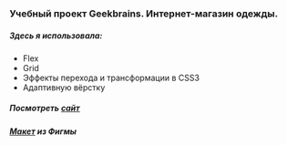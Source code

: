 ### Учебный проект Geekbrains. Интернет-магазин одежды.
##### Здесь я использовала:
* Flex
* Grid
* Эффекты перехода и трансформации в CSS3
* Адаптивную вёрстку
##### Посмотреть [сайт](https://nslyuma.github.io/)
##### [Макет](https://www.figma.com/file/R62n5LP2RbgS3jySegAldj/Shop?node-id=0%3A1) из Фигмы
